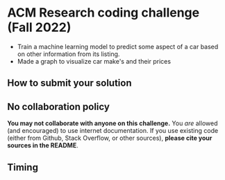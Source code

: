 # ACM Research coding challenge (Fall 2022)

- Train a machine learning model to predict some aspect of a car based on other information from its listing.
- Made a graph to visualize car make's and their prices

## How to submit your solution


## No collaboration policy

**You may not collaborate with anyone on this challenge.** You _are_ allowed (and encouraged) to use internet documentation. If you use existing code (either from Github, Stack Overflow, or other sources), **please cite your sources in the README**.

## Timing
